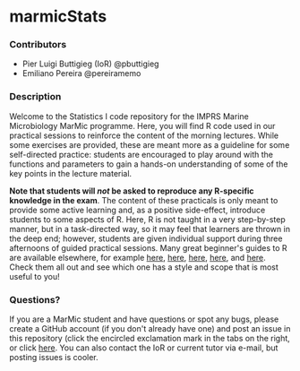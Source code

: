 # marmicStats
### Contributors
* Pier Luigi Buttigieg (IoR) @pbuttigieg
* Emiliano Pereira @pereiramemo

### Description
Welcome to the Statistics I code repository for the IMPRS Marine Microbiology MarMic programme. Here, you will find R code used in our practical sessions to reinforce the content of the morning lectures. While some exercises are provided, these are meant more as a guideline for some self-directed practice: students are encouraged to play around with the functions and parameters to gain a hands-on understanding of some of the key points in the lecture material.

**Note that students will *not* be asked to reproduce any R-specific knowledge in the exam**. The content of these practicals is only meant to provide some active learning and, as a positive side-effect, introduce students to some aspects of R. Here, R is not taught in a very step-by-step manner, but in a task-directed way, so it may  feel that learners are thrown in the deep end; however, students are given individual support during three afternoons of guided practical sessions. Many great beginner's guides to R are available elsewhere, for example [here](http://www.r-bloggers.com/r-tutorial-series-r-beginners-guide-and-r-bloggers-updates/), [here](http://www.datasciencecentral.com/profiles/blogs/r-tutorial-for-beginners-a-quick-start-up-kit), [here](https://www.nceas.ucsb.edu/files/scicomp/Dloads/RProgramming/BestFirstRTutorial.pdf), [here](http://blog.revolutionanalytics.com/2013/08/google-video-r-tutorials.html), and [here](https://cran.r-project.org/doc/contrib/Paradis-rdebuts_en.pdf). Check them all out and see which one has a style and scope that is most useful to you!

### Questions?
If you are a MarMic student and have questions or spot any bugs, please create a GitHub account (if you don't already have one) and post an issue in this repository (click the encircled exclamation mark in the tabs on the right, or click [here](https://github.com/pbuttigieg/marmicStats/issues). You can also contact the IoR or current tutor via e-mail, but posting issues is cooler. 

